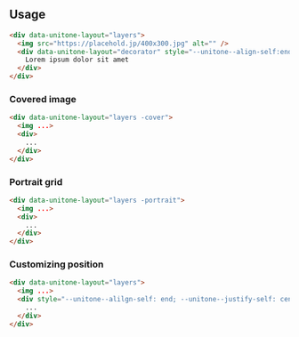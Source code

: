 ## Usage

```html
<div data-unitone-layout="layers">
  <img src="https://placehold.jp/400x300.jpg" alt="" />
  <div data-unitone-layout="decorator" style="--unitone--align-self:end">
    Lorem ipsum dolor sit amet
  </div>
</div>
```

### Covered image

```html
<div data-unitone-layout="layers -cover">
  <img ...>
  <div>
    ...
  </div>
</div>
```

### Portrait grid

```html
<div data-unitone-layout="layers -portrait">
  <img ...>
  <div>
    ...
  </div>
</div>
```

### Customizing position

```html
<div data-unitone-layout="layers">
  <img ...>
  <div style="--unitone--alilgn-self: end; --unitone--justify-self: center">
    ...
  </div>
</div>
```
